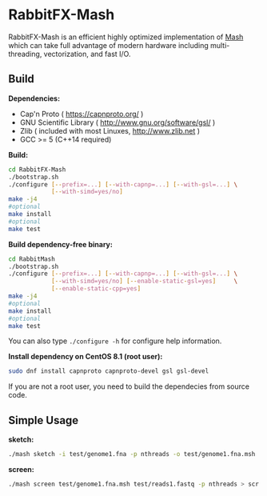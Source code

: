 # RabbitFX-Mash

RabbitFX-Mash is an efficient highly optimized implementation of [Mash](https://github.com/marbl/Mash) which can take full advantage of modern hardware including multi-threading, vectorization, and fast I/O.

## Build

**Dependencies:**

   - Cap'n Proto ( https://capnproto.org/ )
   - GNU Scientific Library ( http://www.gnu.org/software/gsl/ )
   - Zlib ( included with most Linuxes, http://www.zlib.net ) 
   - GCC >= 5 (C++14 required)

**Build:**

```bash
cd RabbitFX-Mash
./bootstrap.sh
./configure [--prefix=...] [--with-capnp=...] [--with-gsl=...] \
            [--with-simd=yes/no]
make -j4
#optional
make install
#optional
make test
```

**Build dependency-free binary:**

```bash
cd RabbitMash
./bootstrap.sh
./configure [--prefix=...] [--with-capnp=...] [--with-gsl=...] \
            [--with-simd=yes/no] [--enable-static-gsl=yes]     \
            [--enable-static-cpp=yes]
make -j4
#optional
make install
#optional
make test
```

You can also type `./configure -h` for configure help information.

**Install dependency on CentOS 8.1 (root user):**

```bash
sudo dnf install capnproto capnproto-devel gsl gsl-devel
```

If you are not a root user, you need to build the dependecies from source code.



## Simple Usage

**sketch:**

```bash
./mash sketch -i test/genome1.fna -p nthreads -o test/genome1.fna.msh
```

**screen:**

```bash
./mash screen test/genome1.fna.msh test/reads1.fastq -p nthreads > scr.out
```
